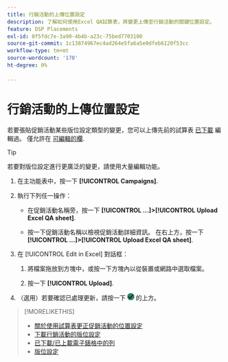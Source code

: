 ```yaml
---
title: 行銷活動的上傳位置設定
description: 了解如何使用Excel QA試算表，將變更上傳至行銷活動的關鍵位置設定。
feature: DSP Placements
exl-id: 0f5fdc7e-3a90-4b4b-a23c-75bed7703100
source-git-commit: 1c13874967ec4ad264e5fa6a5e0dfeb6120f53cc
workflow-type: tm+mt
source-wordcount: '170'
ht-degree: 0%

---
```


# 行銷活動的上傳位置設定

若要張貼促銷活動某些版位設定類型的變更，您可以上傳先前的試算表 [已下載](qa-sheet-download.md) 編輯過。 僅允許在 [可編輯的欄](qa-sheet-columns.md).

>[!TIP]
>
>若要對版位設定進行更廣泛的變更，請使用大量編輯功能。<!-- add link once we have help on it -->

1. 在主功能表中，按一下 **[!UICONTROL Campaigns]**.

1. 執行下列任一操作：

   * 在促銷活動名稱旁，按一下 **[!UICONTROL ...]>[!UICONTROL Upload Excel QA sheet]**.

   * 按一下促銷活動名稱以檢視促銷活動詳細資訊。 在右上方，按一下 **[!UICONTROL ...]>[!UICONTROL Upload Excel QA sheet]**.

1. 在 [!UICONTROL Edit in Excel] 對話框：

   1. 將檔案拖放到方塊中，或按一下方塊內以從裝置或網路中選取檔案。

   1. 按一下 **[!UICONTROL Upload]**.

1. （選用）若要確認已處理更新，請按一下 ![工作](/help/dsp/assets/downloads.png) 的上方。

>[!MORELIKETHIS]
>
>* [關於使用試算表更正促銷活動的位置設定](qa-about.md)
>* [下載行銷活動的版位設定](qa-sheet-download.md)
>* [已下載/已上載電子錶格中的列](qa-sheet-columns.md)
>* [版位設定](/help/dsp/campaign-management/placements/placement-settings.md)

